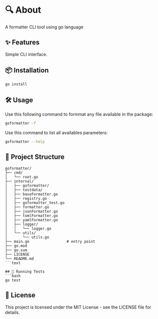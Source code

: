 # 🔍 About
A formatter CLI tool using go language

## ✨ Features
Simple CLI interface.

## 📦 Installation
```bash
go install
```

## 🛠 Usage
Use this following command to formmat any file available in the package:
```bash
goformatter -f
```

Use this command to list all availables parameters:
```bash
goformatter --help
```

## 📁 Project Structure
```text
goformatter/
├── cmd/                
│   └── root.go           
├── internal/                      
|   ├── goformatter/
│   ├── testdata/
│   ├── baseFormatter.go
│   ├── registry.go
│   ├── goformatter_test.go
│   ├── formatter.go
│   ├── jsonFormatter.go
│   ├── tomlFormatter.go
│   ├── yamlFormatter.go
│   ├── logger/
│   │   └── logger.go
│   └── utils/
│       └── utils.go
├── main.go                 # entry point
├── go.mod                  
├── go.sum
├── LICENSE     
└── README.md
```text

## 🧪 Running Tests
```bash
go test
```

## 🧾 License
This project is licensed under the MIT License - see the LICENSE file for details.